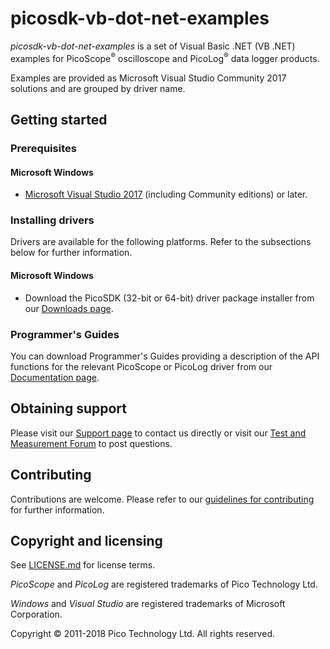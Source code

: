 # picosdk-vb-dot-net-examples

*picosdk-vb-dot-net-examples* is a set of Visual Basic .NET (VB .NET) examples for PicoScope<sup>®</sup> oscilloscope and PicoLog<sup>®</sup> data logger products.

Examples are provided as Microsoft Visual Studio Community 2017 solutions and are grouped by driver name.

## Getting started

### Prerequisites

#### Microsoft Windows

* [Microsoft Visual Studio 2017](https://www.visualstudio.com/) (including Community editions) or later.  

### Installing drivers

Drivers are available for the following platforms. Refer to the subsections below for further information.

#### Microsoft Windows

* Download the PicoSDK (32-bit or 64-bit) driver package installer from our [Downloads page](https://www.picotech.com/downloads).

### Programmer's Guides

You can download Programmer's Guides providing a description of the API functions for the relevant PicoScope or PicoLog driver from our [Documentation page](https://www.picotech.com/library/documentation).

## Obtaining support

Please visit our [Support page](https://www.picotech.com/tech-support) to contact us directly or visit our [Test and Measurement Forum](https://www.picotech.com/support/forum23.html) to post questions.

## Contributing

Contributions are welcome. Please refer to our [guidelines for contributing](.github/CONTRIBUTING.md) for further information.

## Copyright and licensing

See [LICENSE.md](LICENSE.md) for license terms. 

*PicoScope* and *PicoLog* are registered trademarks of Pico Technology Ltd. 

*Windows* and *Visual Studio* are registered trademarks of Microsoft Corporation.

Copyright © 2011-2018 Pico Technology Ltd. All rights reserved. 

